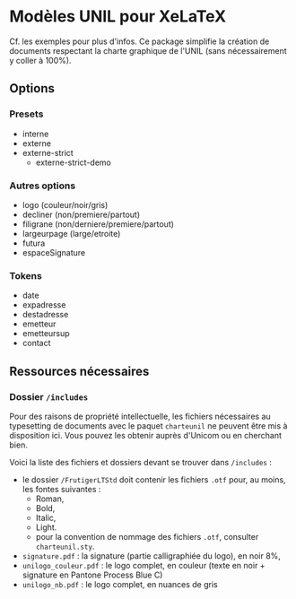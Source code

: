 # Modèles UNIL pour XeLaTeX
Cf. les exemples pour plus d'infos. Ce package simplifie la création de documents respectant la charte graphique de l'UNIL (sans nécessairement y coller à 100%).

## Options
### Presets
* interne
* externe
* externe-strict
    * externe-strict-demo

### Autres options
* logo (couleur/noir/gris)
* decliner (non/premiere/partout)
* filigrane (non/derniere/premiere/partout)
* largeurpage (large/etroite)
* futura
* espaceSignature

### Tokens
* date
* expadresse
* destadresse
* emetteur
* emetteursup
* contact

## Ressources nécessaires
### Dossier `/includes`
Pour des raisons de propriété intellectuelle, les fichiers nécessaires au typesetting de documents avec le paquet `charteunil` ne peuvent être mis à disposition ici. Vous pouvez les obtenir auprès d'Unicom ou en cherchant bien.

Voici la liste des fichiers et dossiers devant se trouver dans `/includes` : 
* le dossier `/FrutigerLTStd` doit contenir les fichiers `.otf` pour, au moins, les fontes suivantes :
    * Roman,
    * Bold,
    * Italic,
    * Light.
    * pour la convention de nommage des fichiers `.otf`, consulter `charteunil.sty`.
* `signature.pdf` : la signature (partie calligraphiée du logo), en noir 8%,
* `unilogo_couleur.pdf` : le logo complet, en couleur (texte en noir + signature en Pantone Process Blue C)
* `unilogo_nb.pdf` : le logo complet, en nuances de gris

